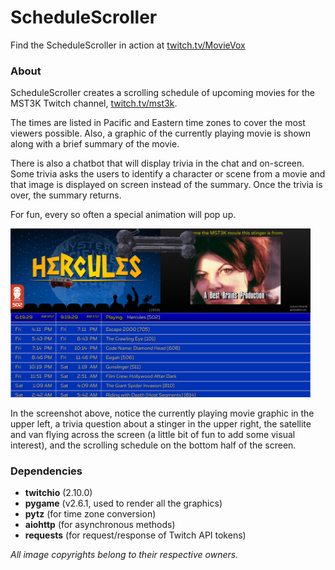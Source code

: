 # ScheduleScroller
Find the ScheduleScroller in action at [twitch.tv/MovieVox](https://www.twitch.tv/movievox)

### About
ScheduleScroller creates a scrolling schedule of upcoming movies
for the MST3K Twitch channel, [twitch.tv/mst3k](https://www.twitch.tv/mst3k).

The times are listed in Pacific and Eastern time zones to cover the most viewers possible.
Also, a graphic of the currently playing movie is shown along with a brief summary of the movie.

There is also a chatbot that will display trivia in the chat
and on-screen. Some trivia asks the users to identify a character or scene from a movie and
that image is displayed on screen instead of the summary. Once the trivia is over, the summary
returns.

For fun, every so often a special animation will pop up.

<img src="images/screen01.png" width="480">

In the screenshot above, notice the currently playing movie graphic in the 
upper left, a trivia question about a stinger in the upper right, the satellite and van
flying across the screen (a little bit of fun to add some visual interest), and the 
scrolling schedule on the bottom half of the screen.

### Dependencies
* **twitchio** (2.10.0)
* **pygame** (v2.6.1, used to render all the graphics)
* **pytz** (for time zone conversion)
* **aiohttp** (for asynchronous methods)
* **requests** (for request/response of Twitch API tokens)

_All image copyrights belong to their respective owners._
